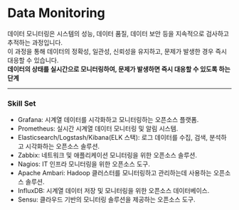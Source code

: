 # Data Monitoring
데이터 모니터링은 시스템의 성능, 데이터 품질, 데이터 보안 등을 지속적으로 검사하고 추적하는 과정입니다.  
이 과정을 통해 데이터의 정확성, 일관성, 신뢰성을 유지하고, 문제가 발생한 경우 즉시 대응할 수 있습니다.  
**데이터의 상태를 실시간으로 모니터링하여, 문제가 발생하면 즉시 대응할 수 있도록 하는 단계**

---

### Skill Set
- Grafana: 시계열 데이터를 시각화하고 모니터링하는 오픈소스 플랫폼.
- Prometheus: 실시간 시계열 데이터 모니터링 및 알림 시스템.
- Elasticsearch/Logstash/Kibana(ELK 스택): 로그 데이터를 수집, 검색, 분석하고 시각화하는 오픈소스 솔루션.
- Zabbix: 네트워크 및 애플리케이션 모니터링을 위한 오픈소스 솔루션.
- Nagios: IT 인프라 모니터링을 위한 오픈소스 도구.
- Apache Ambari: Hadoop 클러스터를 모니터링하고 관리하는데 사용하는 오픈소스 솔루션.
- InfluxDB: 시계열 데이터 저장 및 모니터링을 위한 오픈소스 데이터베이스.
- Sensu: 클라우드 기반의 모니터링 솔루션을 제공하는 오픈소스 도구.